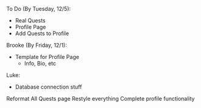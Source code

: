 To Do (By Tuesday, 12/5):

- Real Quests
- Profile Page
- Add Quests to Profile

Brooke (By Friday, 12/1):
- Template for Profile Page
  - Info, Bio, etc

Luke:
- Database connection stuff



Reformat All Quests page 
Restyle everything
Complete profile functionality
